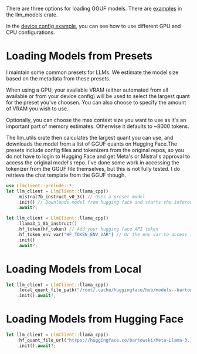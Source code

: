 There are three options for loading GGUF models. There are [examples](../llm_models/examples/) in the llm_models crate.

In the [device config example](../llm_client/examples/device_config.rs), you can see how to use different GPU and CPU configurations. 

# Loading Models from Presets

I maintain some common presets for LLMs. We estimate the model size based on the metadata from these presets.

When using a GPU, your available VRAM (either automated from all available or from your device config) will be used to select the largest quant for the preset you've choosen. You can also choose to specify the amount of VRAM you wish to use.

Optionally, you can choose the max context size you want to use as it's an important part of memory estimates. Otherwise it defaults to ~8000 tokens.

The llm_utils crate then calculates the largest quant you can use, and downloads the model from a list of GGUF quants on Hugging Face.The presets include config files and tokenizers from the original repos, so you do not have to login to Hugging Face and get Meta's or Mistral's approval to access the original model's repo. I've done some work in accessing the tokenizer from the GGUF file themselves, but this is not fully tested. I do retrieve the chat template from the GGUF though.

```rust
use Llmclient::prelude::*;
let llm_client = LlmClient::llama_cpp()
    .mistral7b_instruct_v0_3() // Uses a preset model
    .init() // Downloads model from hugging face and starts the inference interface
    .await?;

let llm_client = LlmClient::llama_cpp()
    .llama3_1_8b_instruct()
    .hf_token(hf_token) // Add your hugging face API token
    .hf_token_env_var("HF_TOKEN_ENV_VAR") // Or the env var to access it
    .init() 
    .await?;
```

# Loading Models from Local

```rust
let llm_client = LlmClient::llama_cpp()
    .local_quant_file_path("/root/.cache/huggingface/hub/models--bartowski--Meta-Llama-3.1-8B-Instruct-GGUF/blobs/9da71c45c90a821809821244d4971e5e5dfad7eb091f0b8ff0546392393b6283")
    .init().await?;
```

# Loading Models from Hugging Face

```rust
let llm_client = LlmClient::llama_cpp()
    .hf_quant_file_url("https://huggingface.co/bartowski/Meta-Llama-3.1-8B-Instruct-GGUF/blob/main/Meta-Llama-3.1-8B-Instruct-Q8_0.gguf")
    .init().await?;
```